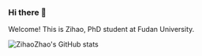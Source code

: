 ### Hi there 👋

<!--
**ZihaoZhao/ZihaoZhao** is a ✨ _special_ ✨ repository because its `README.md` (this file) appears on your GitHub profile.

Here are some ideas to get you started:

- 🔭 I’m currently working on ...
- 🌱 I’m currently learning ...
- 👯 I’m looking to collaborate on ...
- 🤔 I’m looking for help with ...
- 💬 Ask me about ...
- 📫 How to reach me: ...
- 😄 Pronouns: ...
- ⚡ Fun fact: ...
-->


Welcome! This is Zihao, PhD student at Fudan University.

![ZihaoZhao's GitHub stats](https://github-readme-stats.vercel.app/api?username=ZihaoZhao&show_icons=true?count_private=true)
